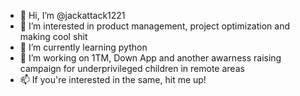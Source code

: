 - 👋 Hi, I’m @jackattack1221
- 👀 I’m interested in product management, project optimization and making cool shit
- 🌱 I’m currently learning python
- 💞️ I’m working on 1TM, Down App and another awarness raising campaign for underprivileged children in remote areas
- 📫 If you're interested in the same, hit me up!

<!---
jackattack1221/jackattack1221 is a ✨ special ✨ repository because its `README.md` (this file) appears on your GitHub profile.
You can click the Preview link to take a look at your changes.
--->
